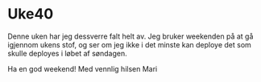 # Uke40


Denne uken har jeg dessverre falt helt av.
Jeg bruker weekenden på at gå igjennom ukens stof,
og ser om jeg ikke i det minste kan deploye det som skulle deployes i løbet af søndagen.

Ha en god weekend!
Med vennlig hilsen
Mari
